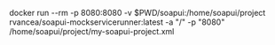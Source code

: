 docker run --rm -p 8080:8080 -v $PWD/soapui:/home/soapui/project rvancea/soapui-mockservicerunner:latest -a "/" -p "8080" /home/soapui/project/my-soapui-project.xml
